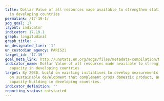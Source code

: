```yaml
---
title: Dollar Value of all resources made available to strengthen statistical capacity
  in developing countries
permalink: /17-19-1/
sdg_goal: 17
layout: indicator
indicator: 17.19.1
graph: longitudinal
graph_title: ~
un_designated_tier: '1'
un_custodian_agency: PARIS21
target_id: '17.19'
goal_meta_link: http://unstats.un.org/sdgs/files/metadata-compilation/Metadata-Goal-17.pdf
indicator_name: Dollar Value of all resources made available to strengthen statistical
  capacity in developing countries
target: By 2030, build on existing initiatives to develop measurements of progress
  on sustainable development that complement gross domestic product, and support statistical
  capacity-building in developing countries.
indicator_definition: ''
reporting_status: notstarted
---
```

